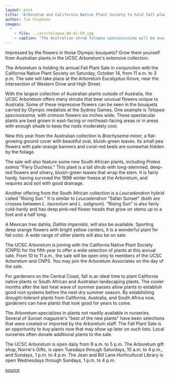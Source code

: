 ```yaml
---
layout: post
title: "Arboretum and California Native Plant Society to hold fall plant sale"
author: Tim Stephens
images:
  -
    - file: ../art/telopea.00-01-09.jpg
    - caption: "The Australian shrub Telopea speciosissima will be available at the Arboretum's fall plant sale. Photo: Ray Collett"
---
```


Impressed by the flowers in those Olympic bouquets? Grow them yourself from Australian plants in the UCSC Arboretum's extensive collection.  
  
The Arboretum is holding its annual Fall Plant Sale in conjunction with the California Native Plant Society on Saturday, October 14, from 11 a.m. to 3 p.m. The sale will take place at the Arboretum Eucalyptus Grove, near the intersection of Western Drive and High Street.  
  
With the largest collection of Australian plants outside of Australia, the UCSC Arboretum offers many shrubs that bear unusual flowers unique to Australia. Some of these impressive flowers can be seen in the bouquets carried by Olympic medalists at the Sydney Games. One example is _Telopea speciosissima,_ with crimson flowers six inches wide. These spectacular plants are best grown in east-facing or northeast-facing areas or in areas with enough shade to keep the roots moderately cool.   
  
New this year from the Australian collection is _Brachysema minor,_ a flat-growing ground cover with beautiful oval, bluish-green leaves. Its small pea flowers with pale-orange banners and coral-red keels are somewhat hidden by the foliage.   
  
The sale will also feature some new South African plants, including _Protea eximia_ "Fiery Duchess." This plant is a tall shrub with long-stemmed, deep-red flowers and silvery, bluish-green leaves that wrap the stem. It is fairly hardy, having survived the 1998 winter freeze at the Arboretum, and requires acid soil with good drainage.   
  
Another offering from the South African collection is a _Leucadendron_ hybrid called "Rising Sun." It is similar to _Leucadendron_ "Safari Sunset" (both are crosses between _L. laureolum_ and _L. salignum_). "Rising Sun" is also fairly cold-hardy and has deep pink-red flower heads that grow on stems up to a foot and a half long.   
  
A Mexican tree dahlia, _Dahlia imperialis_, will also be available. Sporting deep orange flowers with bright yellow centers, it is a wonderful plant for fall color. A wide range of other plants will also be on sale.   
  
The UCSC Arboretum is joining with the California Native Plant Society (CNPS) for the fifth year to offer a wide selection of plants at this annual sale. From 10 to 11 a.m., the sale will be open only to members of the UCSC Arboretum and CNPS. You may join the Arboretum Associates on the day of the sale.  
  
For gardeners on the Central Coast, fall is an ideal time to plant California native plants or South African and Australian landscaping plants. The cooler months after the last heat wave of summer passes allow plants to establish good root systems before the next dry summer season. By establishing drought-tolerant plants from California, Australia, and South Africa now, gardeners can have plants that look good for years to come.  
  
The Arboretum specializes in plants not readily available in nurseries. Several of _Sunset_ magazine's "best of the new plants" have been selections that were created or imported by the Arboretum staff. The Fall Plant Sale is an opportunity to buy plants now that may show up later on such lists. Local nurseries often donate additional plants to the sale.   
  
The UCSC Arboretum is open daily from 9 a.m. to 5 p.m. The Arboretum gift shop, Norrie's Gifts, is open Tuesdays through Saturdays, 10 a.m. to 4 p.m., and Sundays, 1 p.m. to 4 p.m. The Jean and Bill Lane Horticultural Library is open Wednesdays through Sundays, 1 p.m. to 4 p.m.  
  

[source](http://www1.ucsc.edu/currents/00-01/10-09/arbor.html "Permalink to arbor")

